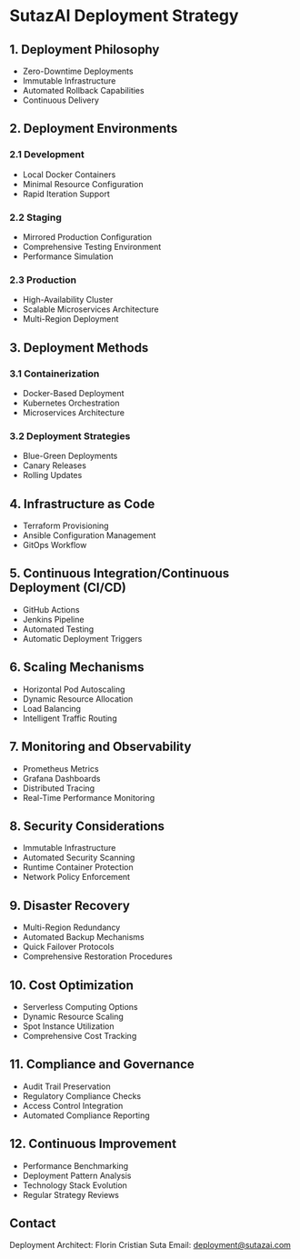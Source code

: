 # SutazAI Deployment Strategy

## 1. Deployment Philosophy

- Zero-Downtime Deployments
- Immutable Infrastructure
- Automated Rollback Capabilities
- Continuous Delivery

## 2. Deployment Environments

### 2.1 Development

- Local Docker Containers
- Minimal Resource Configuration
- Rapid Iteration Support

### 2.2 Staging

- Mirrored Production Configuration
- Comprehensive Testing Environment
- Performance Simulation

### 2.3 Production

- High-Availability Cluster
- Scalable Microservices Architecture
- Multi-Region Deployment

## 3. Deployment Methods

### 3.1 Containerization

- Docker-Based Deployment
- Kubernetes Orchestration
- Microservices Architecture

### 3.2 Deployment Strategies

- Blue-Green Deployments
- Canary Releases
- Rolling Updates

## 4. Infrastructure as Code

- Terraform Provisioning
- Ansible Configuration Management
- GitOps Workflow

## 5. Continuous Integration/Continuous Deployment (CI/CD)

- GitHub Actions
- Jenkins Pipeline
- Automated Testing
- Automatic Deployment Triggers

## 6. Scaling Mechanisms

- Horizontal Pod Autoscaling
- Dynamic Resource Allocation
- Load Balancing
- Intelligent Traffic Routing

## 7. Monitoring and Observability

- Prometheus Metrics
- Grafana Dashboards
- Distributed Tracing
- Real-Time Performance Monitoring

## 8. Security Considerations

- Immutable Infrastructure
- Automated Security Scanning
- Runtime Container Protection
- Network Policy Enforcement

## 9. Disaster Recovery

- Multi-Region Redundancy
- Automated Backup Mechanisms
- Quick Failover Protocols
- Comprehensive Restoration Procedures

## 10. Cost Optimization

- Serverless Computing Options
- Dynamic Resource Scaling
- Spot Instance Utilization
- Comprehensive Cost Tracking

## 11. Compliance and Governance

- Audit Trail Preservation
- Regulatory Compliance Checks
- Access Control Integration
- Automated Compliance Reporting

## 12. Continuous Improvement

- Performance Benchmarking
- Deployment Pattern Analysis
- Technology Stack Evolution
- Regular Strategy Reviews

## Contact

Deployment Architect: Florin Cristian Suta
Email: <deployment@sutazai.com>
